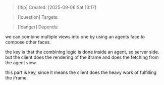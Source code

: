 
>[!tip] Created: [2025-09-06 Sat 13:17]

>[!question] Targets: 

>[!danger] Depends: 

we can combine multiple views into one by using an agents face to compose other faces.

the key is that the combining logic is done inside an agent, so server side.
but the client does the rendering of the iframe and does the fetching from the agent view.

this part is key, since it means the client does the heavy work of fulfilling the iframe.